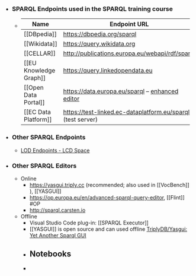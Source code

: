 - ### SPARQL Endpoints used in the SPARQL training course
	- |Name|Endpoint URL|
	  |--|--|
	  |[[DBpedia]]|https://dbpedia.org/sparql|
	  |[[Wikidata]]|https://query.wikidata.org|
	  |[[CELLAR]]|http://publications.europa.eu/webapi/rdf/sparql|
	  |[[EU Knowledge Graph]]|https://query.linkedopendata.eu|
	  |[[Open Data Portal]]|https://data.europa.eu/sparql – [enhanced editor](https://data.europa.eu/data/sparql)|
	  |[[EC Data Platform]]|https://test-linked.ec-dataplatform.eu/sparql (test server)|
- ### Other SPARQL Endpoints
	- [LOD Endpoints - LCD Space](https://webgate.ec.europa.eu/fpfis/wikis/display/DataCollab/LOD+Endpoints)
- ### Other SPARQL Editors
	- Online
		- https://yasgui.triply.cc (recommended; also used in [[VocBench]] ), [[YASGUI]]
		- https://op.europa.eu/en/advanced-sparql-query-editor, [[Flint]] #OP
		- http://sparql.carsten.io
	- Offline
		- Visual Studio Code plug-in: [[SPARQL Executor]]
		- [[YASGUI]] is open source and can used offline [TriplyDB/Yasgui: Yet Another Sparql GUI](https://github.com/TriplyDB/Yasgui)
		- Notebooks
			-
		-
